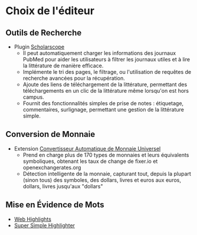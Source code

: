 # Choix de l'éditeur

## Outils de Recherche

- Plugin [Scholarscope](https://www.scholarscope.online/)
  - Il peut automatiquement charger les informations des journaux PubMed pour aider les utilisateurs à filtrer les journaux utiles et à lire la littérature de manière efficace.
  - Implémente le tri des pages, le filtrage, ou l'utilisation de requêtes de recherche avancées pour la récupération.
  - Ajoute des liens de téléchargement de la littérature, permettant des téléchargements en un clic de la littérature même lorsqu'on est hors campus.
  - Fournit des fonctionnalités simples de prise de notes : étiquetage, commentaires, surlignage, permettant une gestion de la littérature simple.

## Conversion de Monnaie

- Extension [Convertisseur Automatique de Monnaie Universel](https://chromewebstore.google.com/detail/hbjagjepkeogombomfeefdmjnclgojli?hl=zh-CN&utm_source=ext_sidebar)
  - Prend en charge plus de 170 types de monnaies et leurs équivalents symboliques, obtenant les taux de change de fixer.io et openexchangerates.org
  - Détection intelligente de la monnaie, capturant tout, depuis la plupart (sinon tous) des symboles, des dollars, livres et euros aux euros, dollars, livres jusqu'aux "dollars"

## Mise en Évidence de Mots

- [Web Highlights](https://web-highlights.com/blog/welcome/)
- [Super Simple Highlighter](https://chromewebstore.google.com/detail/super-simple-highlighter/hhlhjgianpocpoppaiihmlpgcoehlhio)
